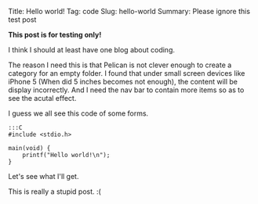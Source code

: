 Title: Hello world!
Tag: code
Slug: hello-world
Summary: Please ignore this test post

**This post is for testing only!**

I think I should at least have one blog about coding.

The reason I need this is that Pelican is not clever enough to create a category for an empty folder. I found that under small screen devices like iPhone 5 (When did 5 inches becomes not enough), the content will be display incorrectly. And I need the nav bar to contain more items so as to see the acutal effect.

I guess we all see this code of some forms.

	:::C
	#include <stdio.h>

	main(void) {
	    printf("Hello world!\n");
	}

Let's see what I'll get.

This is really a stupid post. :(
